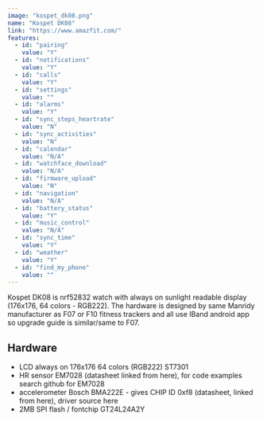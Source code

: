 ```yaml
---
image: "kospet_dk08.png"
name: "Kospet DK08"
link: "https://www.amazfit.com/"
features:
  - id: "pairing"
    value: "Y"
  - id: "notifications"
    value: "Y"
  - id: "calls"
    value: "Y"
  - id: "settings"
    value: ""
  - id: "alarms"
    value: "Y"
  - id: "sync_steps_heartrate"
    value: "N"
  - id: "sync_activities"
    value: "N"
  - id: "calendar"
    value: "N/A"
  - id: "watchface_download"
    value: "N/A"
  - id: "firmware_upload"
    value: "N"
  - id: "navigation"
    value: "N/A"
  - id: "battery_status"
    value: "Y"
  - id: "music_control"
    value: "N/A"
  - id: "sync_time"
    value: "Y"
  - id: "weather"
    value: "Y"
  - id: "find_my_phone"
    value: ""
---
```


Kospet DK08 is nrf52832 watch with always on sunlight readable display (176x176, 64 colors - RGB222).
The hardware is designed by same Manridy manufacturer as F07 or F10 fitness trackers and all use
IBand android app so upgrade guide is similar/same to F07.

## Hardware

* LCD always on 176x176 64 colors (RGB222) ST7301
* HR sensor EM7028 (datasheet linked from here), for code examples search github for EM7028
* accelerometer Bosch BMA222E - gives CHIP ID 0xf8 (datasheet, linked from here), driver source here
* 2MB SPI flash / fontchip GT24L24A2Y
